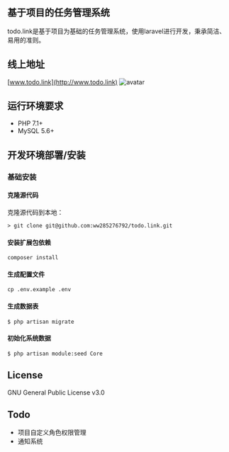 ## 基于项目的任务管理系统

todo.link是基于项目为基础的任务管理系统，使用laravel进行开发，秉承简洁、易用的准则。

## 线上地址

[www.todo.link](http://www.todo.link)
![avatar](http://www.todo.link/static/images/dash.png)

## 运行环境要求

- PHP 7.1+
- MySQL 5.6+

## 开发环境部署/安装

### 基础安装

#### 克隆源代码

克隆源代码到本地：

    > git clone git@github.com:ww285276792/todo.link.git

#### 安装扩展包依赖

	composer install

#### 生成配置文件

```
cp .env.example .env
```

#### 生成数据表

```shell
$ php artisan migrate
```

#### 初始化系统数据

```shell
$ php artisan module:seed Core
```

## License

GNU General Public License v3.0

## Todo

* 项目自定义角色权限管理
* 通知系统
